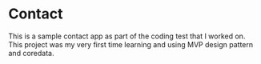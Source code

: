 # Contact
This is a sample contact app as part of the coding test that I worked on. This project was my very first time learning and using MVP design pattern and coredata. 

